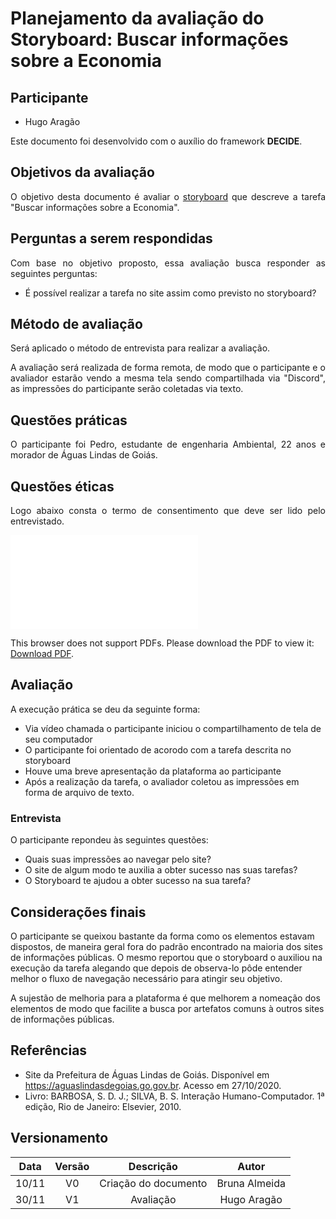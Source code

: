 # Planejamento da avaliação do Storyboard: Buscar informações sobre a Economia

## Participante

- Hugo Aragão

<p align="justify">
Este documento foi desenvolvido com o auxílio do framework <b>DECIDE</b>.
</p>

## Objetivos da avaliação

<p align="justify">
O objetivo desta documento é avaliar o <a href= "https://interacao-humano-computador.github.io/2020.1-Prefeiturade-Aguas-Lindas-de-Goias/storyboard/storyboard_1/">storyboard</a> que descreve a tarefa "Buscar informações sobre a Economia".
</p>

## Perguntas a serem respondidas

<p align="justify">
Com base no objetivo proposto, essa avaliação busca responder as seguintes perguntas:

<ul>
  <li>
    É possível realizar a tarefa no site assim como previsto no storyboard?
  </li>
</ul>

</p>

## Método de avaliação

<p align="justify">
Será aplicado o método de entrevista para realizar a avaliação.
</p>
<p align="justify">
A avaliação será realizada de forma remota, de modo que o participante e o 
avaliador estarão vendo a mesma tela sendo compartilhada via "Discord", as
impressões do participante serão coletadas via texto.
</p>

## Questões práticas

<p align="justify">
O participante foi Pedro, estudante de engenharia Ambiental, 22 anos e
morador de Águas Lindas de Goiás.
</p>

## Questões éticas

<p align="justify">
Logo abaixo consta o termo de consentimento que deve ser lido pelo entrevistado.
</p>

<object data="../../imagens/TERMO_DE_CONSENTIMENTO_prot_alta.pdf" type="application/pdf" width="700px" height="500px">
<embed src="../../imagens/TERMO_DE_CONSENTIMENTO_prot_alta.pdf">
        <p>This browser does not support PDFs. Please download the PDF to view it: <a href="../../imagens/TERMO_DE_CONSENTIMENTO_prot_alta.pdf">Download PDF</a>.</p>
    </embed>
</object>

## Avaliação

A execução prática se deu da seguinte forma:
- Via vídeo chamada o participante iniciou o compartilhamento de tela de seu computador
- O participante foi orientado de acorodo com a tarefa descrita no storyboard
- Houve uma breve apresentação da plataforma ao participante
- Após a realização da tarefa, o avaliador coletou as impressões em forma de arquivo de texto.

### Entrevista

O participante repondeu às seguintes questões:
- Quais suas impressões ao navegar pelo site?
- O site de algum modo te auxilia a obter sucesso nas suas tarefas?
- O Storyboard te ajudou a obter sucesso na sua tarefa?

## Considerações finais

O participante se queixou bastante da forma como os elementos estavam dispostos, de maneira geral fora do padrão encontrado na maioria dos sites de informações públicas. O mesmo reportou que o storyboard o auxiliou na execução da tarefa alegando que depois de observa-lo pôde entender melhor o fluxo de navegação necessário para atingir seu objetivo.

A sujestão de melhoria para a plataforma é que melhorem a nomeação dos elementos de modo que facilite a busca por artefatos comuns à outros sites de informações públicas.

## Referências

- Site da Prefeitura de Águas Lindas de Goiás. Disponível em <https://aguaslindasdegoias.go.gov.br>. Acesso em 27/10/2020.
- Livro: BARBOSA, S. D. J.; SILVA, B. S. Interação Humano-Computador. 1ª edição, Rio de Janeiro: Elsevier, 2010.

## Versionamento

| Data  | Versão |               Descrição                |     Autor      |
|:-----:|:------:|:--------------------------------------:|:--------------:|
| 10/11 |   V0   |          Criação do documento          | Bruna Almeida  |
| 30/11 |   V1   |                 Avaliação              | Hugo Aragão    |